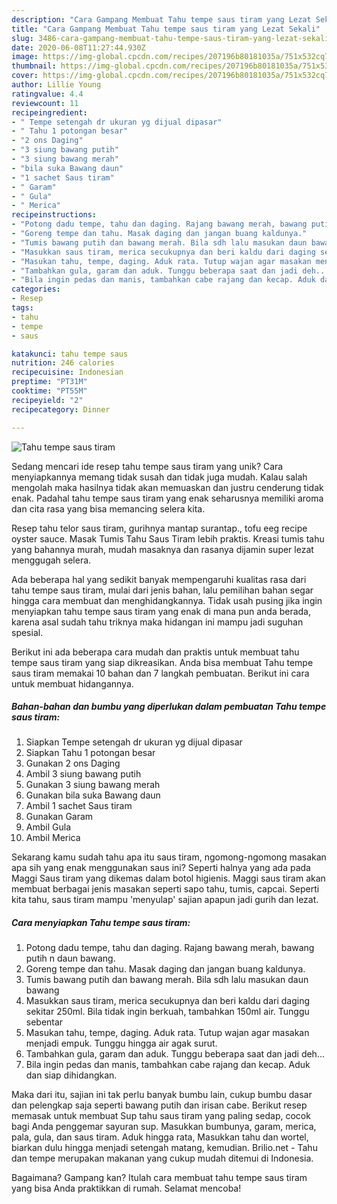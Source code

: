 ```yaml
---
description: "Cara Gampang Membuat Tahu tempe saus tiram yang Lezat Sekali"
title: "Cara Gampang Membuat Tahu tempe saus tiram yang Lezat Sekali"
slug: 3486-cara-gampang-membuat-tahu-tempe-saus-tiram-yang-lezat-sekali
date: 2020-06-08T11:27:44.930Z
image: https://img-global.cpcdn.com/recipes/207196b80181035a/751x532cq70/tahu-tempe-saus-tiram-foto-resep-utama.jpg
thumbnail: https://img-global.cpcdn.com/recipes/207196b80181035a/751x532cq70/tahu-tempe-saus-tiram-foto-resep-utama.jpg
cover: https://img-global.cpcdn.com/recipes/207196b80181035a/751x532cq70/tahu-tempe-saus-tiram-foto-resep-utama.jpg
author: Lillie Young
ratingvalue: 4.4
reviewcount: 11
recipeingredient:
- " Tempe setengah dr ukuran yg dijual dipasar"
- " Tahu 1 potongan besar"
- "2 ons Daging"
- "3 siung bawang putih"
- "3 siung bawang merah"
- "bila suka Bawang daun"
- "1 sachet Saus tiram"
- " Garam"
- " Gula"
- " Merica"
recipeinstructions:
- "Potong dadu tempe, tahu dan daging. Rajang bawang merah, bawang putih n daun bawang."
- "Goreng tempe dan tahu. Masak daging dan jangan buang kaldunya."
- "Tumis bawang putih dan bawang merah. Bila sdh lalu masukan daun bawang"
- "Masukkan saus tiram, merica secukupnya dan beri kaldu dari daging sekitar 250ml. Bila tidak ingin berkuah, tambahkan 150ml air. Tunggu sebentar"
- "Masukan tahu, tempe, daging. Aduk rata. Tutup wajan agar masakan menjadi empuk. Tunggu hingga air agak surut."
- "Tambahkan gula, garam dan aduk. Tunggu beberapa saat dan jadi deh..."
- "Bila ingin pedas dan manis, tambahkan cabe rajang dan kecap. Aduk dan siap dihidangkan."
categories:
- Resep
tags:
- tahu
- tempe
- saus

katakunci: tahu tempe saus 
nutrition: 246 calories
recipecuisine: Indonesian
preptime: "PT31M"
cooktime: "PT55M"
recipeyield: "2"
recipecategory: Dinner

---
```



![Tahu tempe saus tiram](https://img-global.cpcdn.com/recipes/207196b80181035a/751x532cq70/tahu-tempe-saus-tiram-foto-resep-utama.jpg)

Sedang mencari ide resep tahu tempe saus tiram yang unik? Cara menyiapkannya memang tidak susah dan tidak juga mudah. Kalau salah mengolah maka hasilnya tidak akan memuaskan dan justru cenderung tidak enak. Padahal tahu tempe saus tiram yang enak seharusnya memiliki aroma dan cita rasa yang bisa memancing selera kita.

Resep tahu telor saus tiram, gurihnya mantap surantap., tofu eeg recipe oyster sauce. Masak Tumis Tahu Saus Tiram lebih praktis. Kreasi tumis tahu yang bahannya murah, mudah masaknya dan rasanya dijamin super lezat menggugah selera.

Ada beberapa hal yang sedikit banyak mempengaruhi kualitas rasa dari tahu tempe saus tiram, mulai dari jenis bahan, lalu pemilihan bahan segar hingga cara membuat dan menghidangkannya. Tidak usah pusing jika ingin menyiapkan tahu tempe saus tiram yang enak di mana pun anda berada, karena asal sudah tahu triknya maka hidangan ini mampu jadi suguhan spesial.


Berikut ini ada beberapa cara mudah dan praktis untuk membuat tahu tempe saus tiram yang siap dikreasikan. Anda bisa membuat Tahu tempe saus tiram memakai 10 bahan dan 7 langkah pembuatan. Berikut ini cara untuk membuat hidangannya.

<!--inarticleads1-->

##### Bahan-bahan dan bumbu yang diperlukan dalam pembuatan Tahu tempe saus tiram:

1. Siapkan  Tempe setengah dr ukuran yg dijual dipasar
1. Siapkan  Tahu 1 potongan besar
1. Gunakan 2 ons Daging
1. Ambil 3 siung bawang putih
1. Gunakan 3 siung bawang merah
1. Gunakan bila suka Bawang daun
1. Ambil 1 sachet Saus tiram
1. Gunakan  Garam
1. Ambil  Gula
1. Ambil  Merica


Sekarang kamu sudah tahu apa itu saus tiram, ngomong-ngomong masakan apa sih yang enak menggunakan saus ini? Seperti halnya yang ada pada Maggi Saus tiram yang dikemas dalam botol higienis. Maggi saus tiram akan membuat berbagai jenis masakan seperti sapo tahu, tumis, capcai. Seperti kita tahu, saus tiram mampu &#39;menyulap&#39; sajian apapun jadi gurih dan lezat. 

<!--inarticleads2-->

##### Cara menyiapkan Tahu tempe saus tiram:

1. Potong dadu tempe, tahu dan daging. Rajang bawang merah, bawang putih n daun bawang.
1. Goreng tempe dan tahu. Masak daging dan jangan buang kaldunya.
1. Tumis bawang putih dan bawang merah. Bila sdh lalu masukan daun bawang
1. Masukkan saus tiram, merica secukupnya dan beri kaldu dari daging sekitar 250ml. Bila tidak ingin berkuah, tambahkan 150ml air. Tunggu sebentar
1. Masukan tahu, tempe, daging. Aduk rata. Tutup wajan agar masakan menjadi empuk. Tunggu hingga air agak surut.
1. Tambahkan gula, garam dan aduk. Tunggu beberapa saat dan jadi deh...
1. Bila ingin pedas dan manis, tambahkan cabe rajang dan kecap. Aduk dan siap dihidangkan.


Maka dari itu, sajian ini tak perlu banyak bumbu lain, cukup bumbu dasar dan pelengkap saja seperti bawang putih dan irisan cabe. Berikut resep memasak untuk membuat Sup tahu saus tiram yang paling sedap, cocok bagi Anda penggemar sayuran sup. Masukkan bumbunya, garam, merica, pala, gula, dan saus tiram. Aduk hingga rata, Masukkan tahu dan wortel, biarkan dulu hingga menjadi setengah matang, kemudian. Brilio.net - Tahu dan tempe merupakan makanan yang cukup mudah ditemui di Indonesia. 

Bagaimana? Gampang kan? Itulah cara membuat tahu tempe saus tiram yang bisa Anda praktikkan di rumah. Selamat mencoba!
